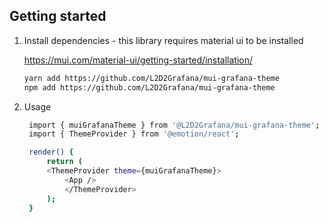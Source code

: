 ## Getting started

1. Install dependencies - this library requires material ui to be installed

   https://mui.com/material-ui/getting-started/installation/

   ```bash
   yarn add https://github.com/L2D2Grafana/mui-grafana-theme
   npm add https://github.com/L2D2Grafana/mui-grafana-theme
   ```

2. Usage

   ```bash
    import { muiGrafanaTheme } from '@L2D2Grafana/mui-grafana-theme';
    import { ThemeProvider } from '@emotion/react';

    render() {
        return (
        <ThemeProvider theme={muiGrafanaTheme}>
            <App />
            </ThemeProvider>
        );
    }

   ```
